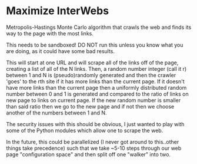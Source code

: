 Maximize InterWebs
==================

Metropolis-Hastings Monte Carlo algorithm that crawls the web and finds its way to the page with the most links.

This needs to be sandboxed!  DO NOT run this unless you know what you are doing, as it could have
some bad results.

This will start at one URL and will scrape all of the links off of the page, creating a list of all
of the N links.  Then, a random number integer (call it r) between 1 and N is (pseudo)randomly
generated and then the crawler 'goes' to the rth site if it has more links than the current page.
If it doesn't have more links than the current page then a uniformly distributed random number
between 0 and 1 is generated and compared to the ratio of links on new page to links on current
page.  If the new random number is smaller than said ratio then we go to the new page and if not
then we choose another of the numbers between 1 and N.

The security issues with this should be obvious, I just wanted to play with some of the Python
modules which allow one to scrape the web.

In the future, this could be parallelized (I never got around to this..other things take precedence)
such that we take ~5-10 steps through our web page "configuration space" and then split off one
"walker" into two.

